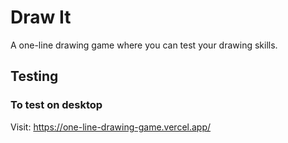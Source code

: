 # Draw It

A one-line drawing game where you can test your drawing skills.

## Testing

### To test on desktop
Visit: https://one-line-drawing-game.vercel.app/

